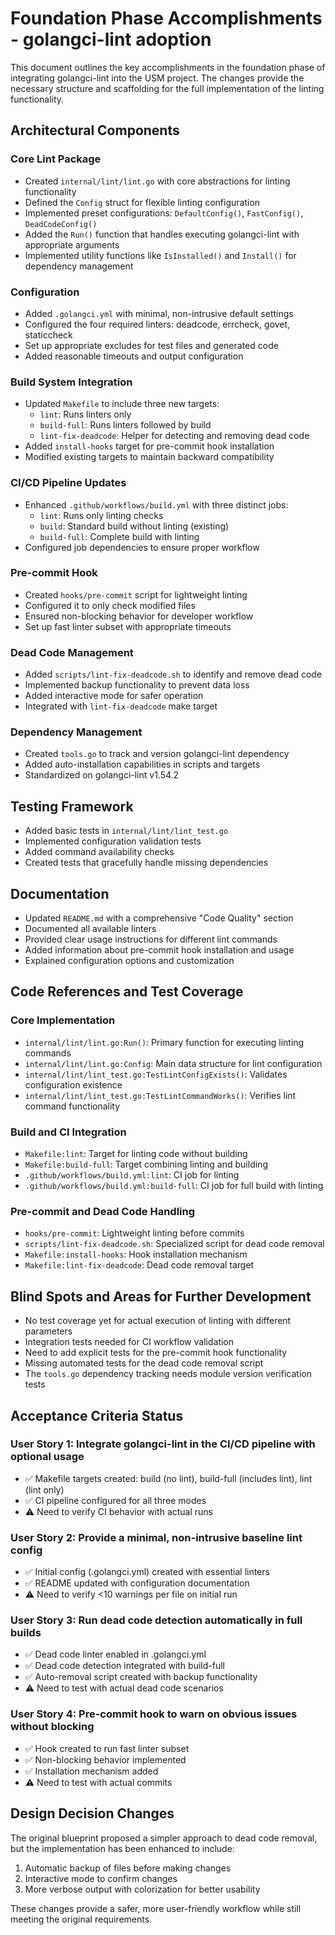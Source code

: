 # Foundation Phase Accomplishments - golangci-lint adoption

This document outlines the key accomplishments in the foundation phase of integrating golangci-lint into the USM project. The changes provide the necessary structure and scaffolding for the full implementation of the linting functionality.

## Architectural Components

### Core Lint Package
- Created `internal/lint/lint.go` with core abstractions for linting functionality
- Defined the `Config` struct for flexible linting configuration
- Implemented preset configurations: `DefaultConfig()`, `FastConfig()`, `DeadCodeConfig()`
- Added the `Run()` function that handles executing golangci-lint with appropriate arguments
- Implemented utility functions like `IsInstalled()` and `Install()` for dependency management

### Configuration
- Added `.golangci.yml` with minimal, non-intrusive default settings
- Configured the four required linters: deadcode, errcheck, govet, staticcheck
- Set up appropriate excludes for test files and generated code
- Added reasonable timeouts and output configuration

### Build System Integration
- Updated `Makefile` to include three new targets:
  - `lint`: Runs linters only
  - `build-full`: Runs linters followed by build
  - `lint-fix-deadcode`: Helper for detecting and removing dead code
- Added `install-hooks` target for pre-commit hook installation
- Modified existing targets to maintain backward compatibility

### CI/CD Pipeline Updates
- Enhanced `.github/workflows/build.yml` with three distinct jobs:
  - `lint`: Runs only linting checks
  - `build`: Standard build without linting (existing)
  - `build-full`: Complete build with linting
- Configured job dependencies to ensure proper workflow

### Pre-commit Hook
- Created `hooks/pre-commit` script for lightweight linting
- Configured it to only check modified files
- Ensured non-blocking behavior for developer workflow
- Set up fast linter subset with appropriate timeouts

### Dead Code Management
- Added `scripts/lint-fix-deadcode.sh` to identify and remove dead code
- Implemented backup functionality to prevent data loss
- Added interactive mode for safer operation
- Integrated with `lint-fix-deadcode` make target

### Dependency Management
- Created `tools.go` to track and version golangci-lint dependency
- Added auto-installation capabilities in scripts and targets
- Standardized on golangci-lint v1.54.2

## Testing Framework
- Added basic tests in `internal/lint/lint_test.go`
- Implemented configuration validation tests
- Added command availability checks
- Created tests that gracefully handle missing dependencies

## Documentation
- Updated `README.md` with a comprehensive "Code Quality" section
- Documented all available linters
- Provided clear usage instructions for different lint commands
- Added information about pre-commit hook installation and usage
- Explained configuration options and customization

## Code References and Test Coverage

### Core Implementation
- `internal/lint/lint.go:Run()`: Primary function for executing linting commands
- `internal/lint/lint.go:Config`: Main data structure for lint configuration
- `internal/lint/lint_test.go:TestLintConfigExists()`: Validates configuration existence
- `internal/lint/lint_test.go:TestLintCommandWorks()`: Verifies lint command functionality

### Build and CI Integration
- `Makefile:lint`: Target for linting code without building
- `Makefile:build-full`: Target combining linting and building
- `.github/workflows/build.yml:lint`: CI job for linting
- `.github/workflows/build.yml:build-full`: CI job for full build with linting

### Pre-commit and Dead Code Handling
- `hooks/pre-commit`: Lightweight linting before commits
- `scripts/lint-fix-deadcode.sh`: Specialized script for dead code removal
- `Makefile:install-hooks`: Hook installation mechanism
- `Makefile:lint-fix-deadcode`: Dead code removal target

## Blind Spots and Areas for Further Development

- No test coverage yet for actual execution of linting with different parameters
- Integration tests needed for CI workflow validation
- Need to add explicit tests for the pre-commit hook functionality
- Missing automated tests for the dead code removal script
- The `tools.go` dependency tracking needs module version verification tests

## Acceptance Criteria Status

### User Story 1: Integrate golangci-lint in the CI/CD pipeline with optional usage
- ✅ Makefile targets created: build (no lint), build-full (includes lint), lint (lint only)
- ✅ CI pipeline configured for all three modes
- ⚠️ Need to verify CI behavior with actual runs

### User Story 2: Provide a minimal, non-intrusive baseline lint config
- ✅ Initial config (.golangci.yml) created with essential linters
- ✅ README updated with configuration documentation
- ⚠️ Need to verify <10 warnings per file on initial run

### User Story 3: Run dead code detection automatically in full builds
- ✅ Dead code linter enabled in .golangci.yml
- ✅ Dead code detection integrated with build-full
- ✅ Auto-removal script created with backup functionality
- ⚠️ Need to test with actual dead code scenarios

### User Story 4: Pre-commit hook to warn on obvious issues without blocking
- ✅ Hook created to run fast linter subset
- ✅ Non-blocking behavior implemented
- ✅ Installation mechanism added
- ⚠️ Need to test with actual commits

## Design Decision Changes

The original blueprint proposed a simpler approach to dead code removal, but the implementation has been enhanced to include:

1. Automatic backup of files before making changes
2. Interactive mode to confirm changes
3. More verbose output with colorization for better usability

These changes provide a safer, more user-friendly workflow while still meeting the original requirements. 